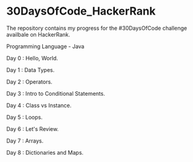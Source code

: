 # 30DaysOfCode_HackerRank

The repository contains my progress for the #30DaysOfCode challenge availbale on HackerRank.

Programming Language - Java

Day 0 : Hello, World.

Day 1 : Data Types.

Day 2 : Operators.

Day 3 : Intro to Conditional Statements.

Day 4 : Class vs Instance.

Day 5 : Loops.

Day 6 : Let's Review.

Day 7 : Arrays.

Day 8 : Dictionaries and Maps.